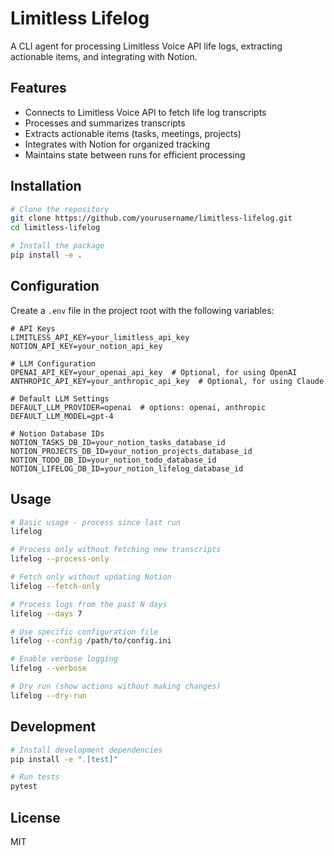 # Limitless Lifelog

A CLI agent for processing Limitless Voice API life logs, extracting actionable items, and integrating with Notion.

## Features

- Connects to Limitless Voice API to fetch life log transcripts
- Processes and summarizes transcripts
- Extracts actionable items (tasks, meetings, projects)
- Integrates with Notion for organized tracking
- Maintains state between runs for efficient processing

## Installation

```bash
# Clone the repository
git clone https://github.com/yourusername/limitless-lifelog.git
cd limitless-lifelog

# Install the package
pip install -e .
```

## Configuration

Create a `.env` file in the project root with the following variables:

```
# API Keys
LIMITLESS_API_KEY=your_limitless_api_key
NOTION_API_KEY=your_notion_api_key

# LLM Configuration
OPENAI_API_KEY=your_openai_api_key  # Optional, for using OpenAI
ANTHROPIC_API_KEY=your_anthropic_api_key  # Optional, for using Claude

# Default LLM Settings
DEFAULT_LLM_PROVIDER=openai  # options: openai, anthropic
DEFAULT_LLM_MODEL=gpt-4

# Notion Database IDs
NOTION_TASKS_DB_ID=your_notion_tasks_database_id
NOTION_PROJECTS_DB_ID=your_notion_projects_database_id
NOTION_TODO_DB_ID=your_notion_todo_database_id
NOTION_LIFELOG_DB_ID=your_notion_lifelog_database_id
```

## Usage

```bash
# Basic usage - process since last run
lifelog

# Process only without fetching new transcripts
lifelog --process-only

# Fetch only without updating Notion
lifelog --fetch-only

# Process logs from the past N days
lifelog --days 7

# Use specific configuration file
lifelog --config /path/to/config.ini

# Enable verbose logging
lifelog --verbose

# Dry run (show actions without making changes)
lifelog --dry-run
```

## Development

```bash
# Install development dependencies
pip install -e ".[test]"

# Run tests
pytest
```

## License

MIT